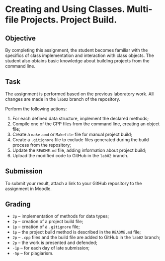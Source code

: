 # Creating and Using Classes. Multi-file Projects. Project Build.

## Objective

By completing this assignment, the student becomes familiar with the specifics of class implementation and interaction with class objects. The student also obtains basic knowledge about building projects from the command line.

## Task

The assignment is performed based on the previous laboratory work. All changes are made in the `lab02` branch of the repository.

Perform the following actions:

1. For each defined data structure, implement the declared methods;
2. Compile one of the CPP files from the command line, creating an object file;
3. Create a `make.cmd` or `Makefile` file for manual project build;
4. Create a `.gitignore` file to exclude files generated during the build process from the repository;
5. Update the `README.md` file, adding information about project build;
6. Upload the modified code to GitHub in the `lab02` branch.

## Submission

To submit your result, attach a link to your GitHub repository to the assignment in Moodle.

## Grading

- `2p` – implementation of methods for data types;
- `2p` – creation of a project build file;
- `1p` – creation of a `.gitignore` file;
- `1p` – the project build method is described in the `README.md` file;
- `2p` –  `.cpp` files and the build file are added to GitHub in the `lab02` branch;
- `2p` – the work is presented and defended;
- `-1p` – for each day of late submission;
- `-5p` – for plagiarism.

